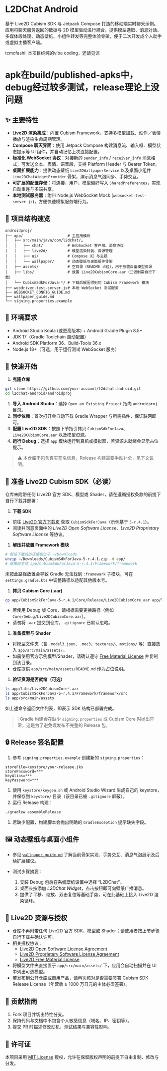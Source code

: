 # L2DChat Android

基于 Live2D Cubism SDK 与 Jetpack Compose 打造的移动端实时聊天示例。
应用将聊天服务返回的数据与 2D 模型驱动进行耦合，提供模型选取、消息对话、多媒体段处理、动态壁纸、小组件转发等完整体验骨架，便于二次开发成个人助手或虚拟主播客户端。

tcmofashi: 本项目纯纯的vibe coding，还请见谅


# **apk在build/published-apks中，debug经过较多测试，release理论上没问题**

## ✨ 主要特性

- **Live2D 渲染集成**：内置 Cubism Framework，支持多模型加载、动作／表情播放与渲染生命周期管理。
- **Compose 聊天界面**：使用 Jetpack Compose 构建消息流、输入框、模型状态提示等 UI 组件，并自动记忆上次连接配置。
- **标准化 WebSocket 协议**：对接新的 `sender_info` / `receiver_info` 消息格式，可发送文本、表情、语音段，支持 Platform Header 与 Bearer Token。
- **桌面扩展能力**：提供动态壁纸 `Live2DWallpaperService` 以及桌面小组件 `Live2DChatWidgetProvider` 骨架，演示消息气泡同步、手势交互。
- **可扩展的配置存储**：将连接、用户、模型偏好写入 `SharedPreferences`，实现自动重连与多端共享。
- **本地测试服务器**：附带 Node.js WebSocket Mock (`websocket-test-server.js`)，方便快速模拟服务端行为。

## 📁 项目结构速览

```text
androidproj/
├── app/                    # 主应用模块
│   ├── src/main/java/com/l2dchat/…
│   │   ├── chat/           # WebSocket 客户端、消息协议
│   │   ├── live2d/         # 模型渲染封装、资源管理
│   │   ├── ui/             # Compose UI 与主题
│   │   └── wallpaper/      # 动态壁纸与桌面组件骨架
│   ├── assets/             # 空目录（README 占位），用于放置自备模型资源
│   ├── libs/               # 放置 Live2DCubismCore.aar（二进制需自行下载）
│   └── CubismSdkForJava-*/ # 下载后解压得到的 Cubism Framework 模块
├── webdriver-test-server.js# 本地 WebSocket 测试服务
├── WEBSOCKET_CONFIG_GUIDE.md
├── wallpaper_guide.md
└── signing.properties.example
```

## 🧰 环境要求

- Android Studio Koala (或更高版本) + Android Gradle Plugin 8.5+
- JDK 17（Gradle Toolchain 自动配置）
- Android SDK Platform 36、Build-Tools 36.x
- Node.js 18+（可选，用于运行测试 WebSocket 服务）

## 🚀 快速开始

1. **克隆仓库**

  ```bash
  git clone https://github.com/your-account/l2dchat-android.git
  cd l2dchat-android/androidproj
  ```

1. **导入 Android Studio**：选择 `Open an Existing Project` 指向 `androidproj` 目录。
1. **同步依赖**：首次打开会自动下载 Gradle Wrapper 与所需插件，保证联网即可。
1. **配置 Live2D SDK**：按照下节指引拷贝 `CubismSdkForJava`、`Live2DCubismCore.aar` 以及模型资源。
1. **运行 Debug**：选择 `app` 模块运行到真机或模拟器，若资源未就绪会显示占位提示。

> ⚠️ 本仓库不包含真实签名信息，Release 构建需要手动补全，见下文说明。

## 🧱 准备 Live2D Cubism SDK（必读）

仓库未附带任何 Live2D 官方 SDK、模型或 Shader，请在遵循授权条款的前提下自行下载并部署：

1. **下载 SDK**

  - 前往 [Live2D 官方下载页](https://www.live2d.com/en/download/cubism-sdk/) 获取 `CubismSdkForJava`（示例基于 `5-r.4.1`）。
  - 阅读并同意页面中的 *Live2D Open Software License*、*Live2D Proprietary Software License* 等协议。

1. **解压并放置 Framework 模块**

  ```bash
  # 假设下载后的压缩包位于 ~/Downloads
  unzip ~/Downloads/CubismSdkForJava-5-r.4.1.zip -d app/
  # 结果应生成 app/CubismSdkForJava-5-r.4.1/Framework/framework
  ```

  未按此路径放置会导致 Gradle 无法找到 `:framework` 子模块，可在 `settings.gradle.kts` 中调整路径以适配其他版本号。

1. **拷贝 Cubism Core (.aar)**

  ```bash
  cp app/CubismSdkForJava-5-r.4.1/Core/Release/Live2DCubismCore.aar app/libs/
  ```

  - 若使用 Debug 版 Core，请根据需要更换路径（例如 `Core/Debug/Live2DCubismCore.aar`）。
  - 请勿将 `.aar` 提交到仓库，`.gitignore` 已默认忽略。

1. **准备模型与 Shader**

  - 将模型文件夹（含 `.model3.json`、`.moc3`、`textures/`、`motions/` 等）直接放入 `app/src/main/assets/`。
  - 如需使用官方示例模型/Shader，请确认遵守 [Free Material License](https://www.live2d.com/eula/live2d-free-material-license-agreement_en.html) 并复制到该目录。
  - 仓库提供 `app/src/main/assets/README.md` 作为占位说明。

1. **验证资源是否就绪（可选）**

  ```bash
  ls app/libs/Live2DCubismCore*.aar
  ls app/CubismSdkForJava-5-r.4.1/Framework/framework/src
  ls app/src/main/assets
  ```

  如上述命令返回文件列表，即表示 SDK 结构已部署完成。

> ℹ️ Gradle 构建会在缺少 `signing.properties` 或 Cubism Core 时抛出异常，这是为了避免误发布不完整的 Release 包。

## 🔒 Release 签名配置

1. 参考 `signing.properties.example` 创建新的 `signing.properties`：

  ```properties
  storeFile=keystore/your-release.jks
  storePassword=***
  keyAlias=***
  keyPassword=***
  ```

1. 使用 `keystore/keygen.sh` 或 Android Studio Wizard 生成自己的 keystore，并保存到 `keystore/` 目录（该目录已被 `.gitignore` 屏蔽）。
1. 运行 Release 构建：

  ```bash
  ./gradlew assembleRelease
  ```

1. 若缺少配置，构建脚本会抛出明确的 `GradleException` 提示缺失字段。

## 🖼️ 动态壁纸与桌面小组件

- 参见 [`wallpaper_guide.md`](./wallpaper_guide.md) 了解当前骨架实现、手势交互、消息气泡展示及后续扩展建议。
- 测试步骤摘要：

  1. 安装 Debug 包后在系统壁纸设置中选择 “L2DChat”。
  2. 桌面长按添加 *L2DChat Widget*，点击按钮即可向壁纸广播消息。
  3. 提供了平移、缩放、双击复位等基础手势，可在此基础上接入 Live2D 渲染循环。

## 🧩 Live2D 资源与授权

- 仓库不再附带任何 Live2D 官方 SDK、模型或 Shader；请使用者按上节步骤自行下载并确认许可。
- 相关授权协议：
  - [Live2D Open Software License Agreement](https://www.live2d.com/eula/live2d-open-software-license-agreement_en.html)
  - [Live2D Proprietary Software License Agreement](https://www.live2d.com/eula/live2d-proprietary-software-license-agreement_en.html)
  - [Live2D Free Material License](https://www.live2d.com/eula/live2d-free-material-license-agreement_en.html)
- 将模型文件夹直接置于 `app/src/main/assets/` 下，应用会自动扫描并在 UI 中列出可选模型。
- 若发布到公开仓库或商用产品，请再次核对是否需要签署 Cubism SDK Release License（年营收 ≥ 1000 万日元的主体必须签署）。

## 🤝 贡献指南

1. Fork 项目并切出特性分支。
2. 保持代码与文档中不包含个人敏感信息（域名、IP、密钥等）。
3. 提交 PR 时描述修改动机、测试结果与兼容性影响。

## 📄 许可证

本项目采用 [MIT License](./LICENSE) 授权，允许在保留版权声明的前提下自由复制、修改与分发。
